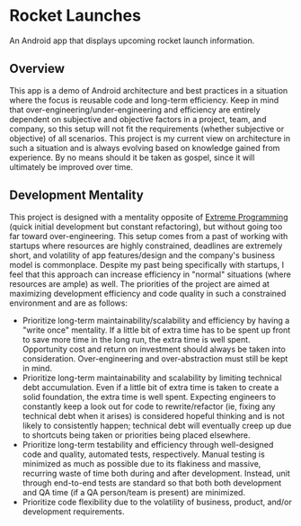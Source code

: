 # Rocket Launches
An Android app that displays upcoming rocket launch information.

## Overview
This app is a demo of Android architecture and best practices in a situation where the focus is reusable code and long-term
efficiency. Keep in mind that over-engineering/under-engineering and efficiency are entirely dependent on subjective
and objective factors in a project, team, and company, so this setup will not fit the requirements (whether subjective or
objective) of all scenarios. This project is my current view on architecture in such a situation and is always evolving based on 
knowledge gained from experience. By no means should it be taken as gospel, since it will ultimately be improved over time.

## Development Mentality
This project is designed with a mentality opposite of [Extreme Programming](https://en.wikipedia.org/wiki/Extreme_programming) 
(quick initial development but constant refactoring), but without going too far toward over-engineering. This setup comes from a
past of working with startups where resources are highly constrained, deadlines are extremely short, and volatility of app 
features/design and the company's business model is commonplace. Despite my past being specifically with startups, I feel
that this approach can increase efficiency in "normal" situations (where resources are ample) as well. The priorities of the 
project are aimed at maximizing development efficiency and code quality in such a constrained environment and are as follows:
* Prioritize long-term maintainability/scalability and efficiency by having a "write once" mentality. If a little bit of extra 
time has to be spent up front to save more time in the long run, the extra time is well spent. Opportunity cost and return on 
investment should always be taken into consideration. Over-engineering and over-abstraction must still be kept in mind.
* Prioritize long-term maintainability and scalability by limiting technical debt accumulation. Even if a little bit of extra time
is taken to create a solid foundation, the extra time is well spent. Expecting engineers to constantly keep a look out for code to 
rewrite/refactor (ie, fixing any technical debt when it arises) is considered hopeful thinking and is not likely to consistently 
happen; technical debt will eventually creep up due to shortcuts being taken or priorities being placed elsewhere.
* Prioritize long-term testability and efficiency through well-designed code and quality, automated tests, respectively. Manual testing is 
minimized as much as possible due to its flakiness and massive, recurring waste of time both during and after development. Instead,
unit through end-to-end tests are standard so that both both development and QA time (if a QA person/team is present) are 
minimized.
* Prioritize code flexibility due to the volatility of business, product, and/or development requirements.
